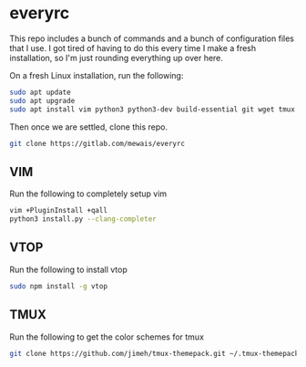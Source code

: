 # everyrc

This repo includes a bunch of commands and a bunch of configuration files that I use. I got tired of having to do this every time I make a fresh installation, so I'm just rounding everything up over here.

On a fresh Linux installation, run the following:
```bash
sudo apt update
sudo apt upgrade
sudo apt install vim python3 python3-dev build-essential git wget tmux npm cmake
```

Then once we are settled, clone this repo.
```bash
git clone https://gitlab.com/mewais/everyrc
```

## VIM
Run the following to completely setup vim
```bash
vim +PluginInstall +qall
python3 install.py --clang-completer
```

## VTOP
Run the following to install vtop
```bash
sudo npm install -g vtop
```

## TMUX
Run the following to get the color schemes for tmux
```bash
git clone https://github.com/jimeh/tmux-themepack.git ~/.tmux-themepack
```
